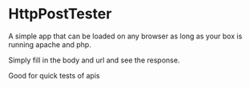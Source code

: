 HttpPostTester
==============
A simple app that can be loaded on any browser as long as your box is running apache and php.

Simply fill in the body and url and see the response.  

Good for quick tests of apis
